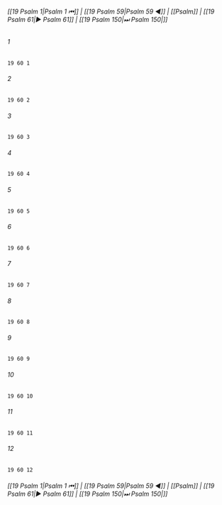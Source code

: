 
###### [[19 Psalm 1|Psalm 1 ⏮]] | [[19 Psalm 59|Psalm 59 ◀]] | [[Psalm]] | [[19 Psalm 61|▶ Psalm 61]] | [[19 Psalm 150|⏭ Psalm 150|]]

###### 1
``` verse
19 60 1 
```
###### 2
``` verse
19 60 2 
```
###### 3
``` verse
19 60 3 
```
###### 4
``` verse
19 60 4 
```
###### 5
``` verse
19 60 5 
```
###### 6
``` verse
19 60 6 
```
###### 7
``` verse
19 60 7 
```
###### 8
``` verse
19 60 8 
```
###### 9
``` verse
19 60 9 
```
###### 10
``` verse
19 60 10 
```
###### 11
``` verse
19 60 11 
```
###### 12
``` verse
19 60 12 
```

###### [[19 Psalm 1|Psalm 1 ⏮]] | [[19 Psalm 59|Psalm 59 ◀]] | [[Psalm]] | [[19 Psalm 61|▶ Psalm 61]] | [[19 Psalm 150|⏭ Psalm 150|]]

